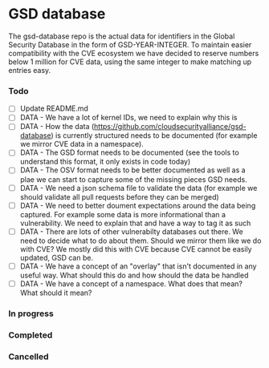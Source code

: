 # GSD database

The gsd-database repo is the actual data for identifiers in the Global Security Database in the form of GSD-YEAR-INTEGER. To maintain easier compatibility with the CVE ecosystem we have decided to reserve numbers below 1 million for CVE data, using the same integer to make matching up entries easy.

### Todo
- [ ] Update README.md
- [ ] DATA - We have a lot of kernel IDs, we need to explain why this is
- [ ] DATA - How the data (https://github.com/cloudsecurityalliance/gsd-database) is currently structured needs to be documented (for example we mirror CVE data in a namespace).
- [ ] DATA - The GSD format needs to be documented (see the tools to understand this format, it only exists in code today)
- [ ] DATA - The OSV format needs to be better documented as well as a plae we can start to capture some of the missing pieces GSD needs.
- [ ] DATA - We need a json schema file to validate the data (for example we should validate all pull requests before they can be merged)
- [ ] DATA - We need to better doument expectations around the data being captured. For example some data is more informational than a vulnerability. We need to explain that and have a way to tag it as such
- [ ] DATA - There are lots of other vulnerabilty databases out there. We need to decide what to do about them. Should we mirror them like we do with CVE? We mostly did this with CVE because CVE cannot be easily updated, GSD can be.
- [ ] DATA - We have a concept of an "overlay" that isn't documented in any useful way. What should this do and how should the data be handled
- [ ] DATA - We have a concept of a namespace. What does that mean? What should it mean?

### In progress

### Completed

### Cancelled
